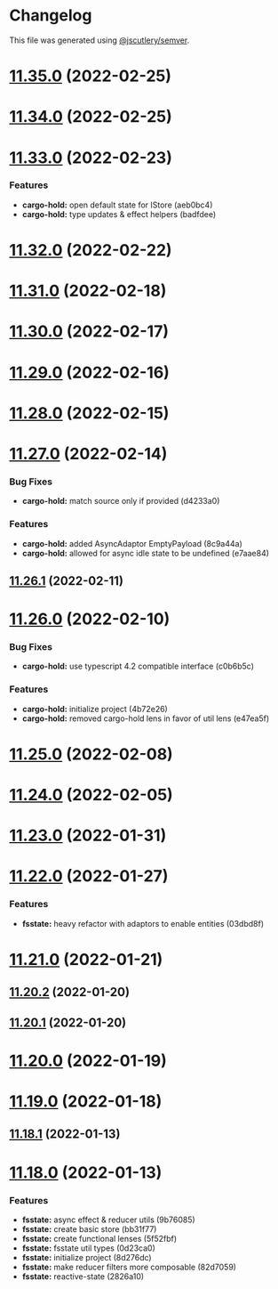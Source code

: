 # Changelog

This file was generated using [@jscutlery/semver](https://github.com/jscutlery/semver).

# [11.35.0](https://github.com/wSedlacek/flagship-text/compare/v11.34.0...v11.35.0) (2022-02-25)



# [11.34.0](https://github.com/wSedlacek/flagship-text/compare/v11.33.0...v11.34.0) (2022-02-25)



# [11.33.0](https://github.com/wSedlacek/flagship-text/compare/v11.32.0...v11.33.0) (2022-02-23)


### Features

* **cargo-hold:** open default state for IStore (aeb0bc4)
* **cargo-hold:** type updates & effect helpers (badfdee)



# [11.32.0](https://github.com/wSedlacek/flagship-text/compare/v11.31.0...v11.32.0) (2022-02-22)



# [11.31.0](https://github.com/wSedlacek/flagship-text/compare/v11.30.0...v11.31.0) (2022-02-18)



# [11.30.0](https://github.com/wSedlacek/flagship-text/compare/v11.29.0...v11.30.0) (2022-02-17)



# [11.29.0](https://github.com/wSedlacek/flagship-text/compare/v11.28.0...v11.29.0) (2022-02-16)



# [11.28.0](https://github.com/wSedlacek/flagship-text/compare/v11.27.0...v11.28.0) (2022-02-15)



# [11.27.0](https://github.com/wSedlacek/flagship-text/compare/v11.26.1...v11.27.0) (2022-02-14)


### Bug Fixes

* **cargo-hold:** match source only if provided (d4233a0)


### Features

* **cargo-hold:** added AsyncAdaptor EmptyPayload (8c9a44a)
* **cargo-hold:** allowed for async idle state to be undefined (e7aae84)



## [11.26.1](https://github.com/wSedlacek/flagship-text/compare/v11.26.0...v11.26.1) (2022-02-11)



# [11.26.0](https://github.com/wSedlacek/flagship-text/compare/v11.25.1...v11.26.0) (2022-02-10)


### Bug Fixes

* **cargo-hold:** use typescript 4.2 compatible interface (c0b6b5c)


### Features

* **cargo-hold:** initialize project (4b72e26)
* **cargo-hold:** removed cargo-hold lens in favor of util lens (e47ea5f)



# [11.25.0](https://github.com/wSedlacek/flagship-text/compare/v11.24.0...v11.25.0) (2022-02-08)

# [11.24.0](https://github.com/wSedlacek/flagship-text/compare/v11.23.0...v11.24.0) (2022-02-05)

# [11.23.0](https://github.com/wSedlacek/flagship-text/compare/v11.22.0...v11.23.0) (2022-01-31)

# [11.22.0](https://github.com/wSedlacek/flagship-text/compare/v11.21.0...v11.22.0) (2022-01-27)

### Features

* **fsstate:** heavy refactor with adaptors to enable entities (03dbd8f)

# [11.21.0](https://github.com/wSedlacek/flagship-text/compare/v11.20.2...v11.21.0) (2022-01-21)

## [11.20.2](https://github.com/wSedlacek/flagship-text/compare/v11.20.1...v11.20.2) (2022-01-20)

## [11.20.1](https://github.com/wSedlacek/flagship-text/compare/v11.20.0...v11.20.1) (2022-01-20)

# [11.20.0](https://github.com/wSedlacek/flagship-text/compare/v11.19.0...v11.20.0) (2022-01-19)

# [11.19.0](https://github.com/wSedlacek/flagship-text/compare/v11.18.1...v11.19.0) (2022-01-18)

## [11.18.1](https://github.com/wSedlacek/flagship-text/compare/v11.18.0...v11.18.1) (2022-01-13)

# [11.18.0](https://github.com/wSedlacek/flagship-text/compare/v11.17.0...v11.18.0) (2022-01-13)

### Features

* **fsstate:** async effect & reducer utils (9b76085)
* **fsstate:** create basic store (bb31f77)
* **fsstate:** create functional lenses (5f52fbf)
* **fsstate:** fsstate util types (0d23ca0)
* **fsstate:** initialize project (8d276dc)
* **fsstate:** make reducer filters more composable (82d7059)
* **fsstate:** reactive-state (2826a10)

